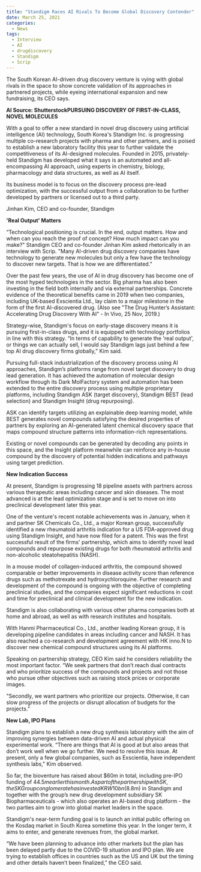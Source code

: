 ```yaml
---
title: "Standigm Races AI Rivals To Become Global Discovery Contender"
date: March 25, 2021
categories:
  - News
tags:
  - Interview
  - AI
  - drugdiscovery
  - Standigm
  - Scrip
---
```


The South Korean AI-driven drug discovery venture is vying with global rivals in the space to show concrete validation of its approaches in partnered projects, while eyeing international expansion and new fundraising, its CEO says.

**AI Source: ShutterstockPURSUING DISCOVERY OF FIRST-IN-CLASS, NOVEL MOLECULES**

With a goal to offer a new standard in novel drug discovery using artificial intelligence (AI) technology, South Korea's Standigm Inc. is progressing multiple co-research projects with pharma and other partners, and is poised to establish a new laboratory facility this year to further validate the competitiveness of its AI-designed molecules.
Founded in 2015, privately-held Standigm has developed what it says is an automated and all-encompassing AI approach, using experts in chemistry, biology, pharmacology and data structures, as well as AI itself.

Its business model is to focus on the discovery process pre-lead optimization, with the successful output from a collaboration to be further developed by partners or licensed out to a third party. 

Jinhan Kim, CEO and co-founder, Standigm

**'Real Output' Matters**

“Technological positioning is crucial. In the end, output matters. How and when can you reach the proof of concept? How much impact can you make?" Standigm CEO and co-founder Jinhan Kim asked rhetorically in an interview with Scrip. "Many AI-driven drug discovery companies have technology to generate new molecules but only a few have the technology to discover new targets. That is how we are differentiated.” 

Over the past few years, the use of AI in drug discovery has become one of the most hyped technologies in the sector. Big pharma has also been investing in the field both internally and via external partnerships. Concrete evidence of the theoretical benefits came in 2019 when two companies, including UK-based Exscientia Ltd., lay claim to a major milestone in the form of the first AI-discovered drug. (Also see "The Drug Hunter’s Assistant: Accelerating Drug Discovery With AI" - In Vivo, 25 Nov, 2019.) 

Strategy-wise, Standigm's focus on early-stage discovery means it is pursuing first-in-class drugs, and it is equipped with technology portfolios in line with this strategy. “In terms of capability to generate the 'real output', or things we can actually sell, I would say Standigm lags just behind a few top AI drug discovery firms globally,” Kim said.

Pursuing full-stack industrialization of the discovery process using AI approaches, Standigm’s platforms range from novel target discovery to drug lead generation. It has achieved the automation of molecular design workflow through its Dark MolFactory system and automation has been extended to the entire discovery process using multiple proprietary platforms, including Standigm ASK (target discovery), Standigm BEST (lead selection) and Standigm Insight (drug repurposing).

ASK can identify targets utilizing an explainable deep learning model, while BEST generates novel compounds satisfying the desired properties of partners by exploring an AI-generated latent chemical discovery space that maps compound structure patterns into information-rich representations.

Existing or novel compounds can be generated by decoding any points in this space, and the Insight platform meanwhile can reinforce any in-house compound by the discovery of potential hidden indications and pathways using target prediction.

**New Indication Success** 

At present, Standigm is progressing 18 pipeline assets with partners across various therapeutic areas including cancer and skin diseases. The most advanced is at the lead optimization stage and is set to move on into preclinical development later this year.

One of the venture's recent notable achievements was in January, when it and partner SK Chemicals Co., Ltd., a major Korean group, successfully identified a new rheumatoid arthritis indication for a US FDA-approved drug using Standigm Insight, and have now filed for a patent. This was the first successful result of the firms' partnership, which aims to identify novel lead compounds and repurpose existing drugs for both rheumatoid arthritis and non-alcoholic steatohepatitis (NASH).

In a mouse model of collagen-induced arthritis, the compound showed comparable or better improvements in disease activity score than reference drugs such as methotrexate and hydroxychloroquine. Further research and development of the compound is ongoing with the objective of completing preclinical studies, and the companies expect significant reductions in cost and time for preclinical and clinical development for the new indication.

Standigm is also collaborating with various other pharma companies both at home and abroad, as well as with research institutes and hospitals.

With Hanmi Pharmaceutical Co., Ltd., another leading Korean group, it is developing pipeline candidates in areas including cancer and NASH. It has also reached a co-research and development agreement with HK inno.N to discover new chemical compound structures using its AI platforms.

Speaking on partnership strategy, CEO Kim said he considers reliability the most important factor. “We seek partners that don’t reach dual contracts and who prioritize success of the compounds and projects and not those who pursue other objectives such as raising stock prices or corporate images.

"Secondly, we want partners who prioritize our projects. Otherwise, it can slow progress of the projects or disrupt allocation of budgets for the projects.”

**New Lab, IPO Plans**

Standigm plans to establish a new drug synthesis laboratory with the aim of improving synergies between data-driven AI and actual physical experimental work. “There are things that AI is good at but also areas that don’t work well when we go further. We need to resolve this issue. At present, only a few global companies, such as Exscientia, have independent synthesis labs," Kim observed.

So far, the bioventure has raised about $60m in total, including pre-IPO funding of $44.5m earlier this month. As part of the partnership with SK, the SK Group conglomerate has invested KRW10bn ($8.8m) in Standigm and together with the group’s new drug development subsidiary SK Biopharmaceuticals - which also operates an AI-based drug platform - the two parties aim to grow into global market leaders in the space.

Standigm's near-term funding goal is to launch an initial public offering on the Kosdaq market in South Korea sometime this year. In the longer term, it aims to enter, and generate revenues from, the global market.

“We have been planning to advance into other markets but the plan has been delayed partly due to the COVID-19 situation and IPO plan. We are trying to establish offices in countries such as the US and UK but the timing and other details haven’t been finalized,” the CEO said.